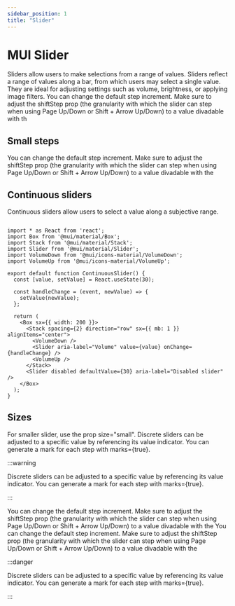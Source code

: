 ```yaml
---
sidebar_position: 1
title: "Slider"
---
```


# MUI Slider

Sliders allow users to make selections from a range of values.
Sliders reflect a range of values along a bar, from which users may select a single value. They are ideal for adjusting settings such as volume, brightness, or applying image filters.
You can change the default step increment. Make sure to adjust the shiftStep prop (the granularity with which the slider can step when using Page Up/Down or Shift + Arrow Up/Down) to a value divadable with th

## Small steps

You can change the default step increment. Make sure to adjust the shiftStep prop (the granularity with which the slider can step when using Page Up/Down or Shift + Arrow Up/Down) to a value divadable with the

## Continuous sliders

Continuous sliders allow users to select a value along a subjective range.

```

import * as React from 'react';
import Box from '@mui/material/Box';
import Stack from '@mui/material/Stack';
import Slider from '@mui/material/Slider';
import VolumeDown from '@mui/icons-material/VolumeDown';
import VolumeUp from '@mui/icons-material/VolumeUp';

export default function ContinuousSlider() {
  const [value, setValue] = React.useState(30);

  const handleChange = (event, newValue) => {
    setValue(newValue);
  };

  return (
    <Box sx={{ width: 200 }}>
      <Stack spacing={2} direction="row" sx={{ mb: 1 }} alignItems="center">
        <VolumeDown />
        <Slider aria-label="Volume" value={value} onChange={handleChange} />
        <VolumeUp />
      </Stack>
      <Slider disabled defaultValue={30} aria-label="Disabled slider" />
    </Box>
  );
}

```

## Sizes

For smaller slider, use the prop size="small".
Discrete sliders can be adjusted to a specific value by referencing its value indicator. You can generate a mark for each step with marks={true}.

:::warning

Discrete sliders can be adjusted to a specific value by referencing its value indicator. You can generate a mark for each step with marks={true}.

:::

You can change the default step increment. Make sure to adjust the shiftStep prop (the granularity with which the slider can step when using Page Up/Down or Shift + Arrow Up/Down) to a value divadable with the
You can change the default step increment. Make sure to adjust the shiftStep prop (the granularity with which the slider can step when using Page Up/Down or Shift + Arrow Up/Down) to a value divadable with the

:::danger

Discrete sliders can be adjusted to a specific value by referencing its value indicator. You can generate a mark for each step with marks={true}.

:::

